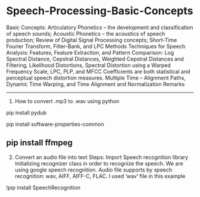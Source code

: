 # Speech-Processing-Basic-Concepts
Basic Concepts: Articulatory Phonetics – the development and classification of speech sounds; Acoustic Phonetics – the acoustics of speech production; Review of Digital Signal Processing concepts; Short-Time Fourier Transform, Filter-Bank, and LPC Methods Techniques for Speech Analysis: Features, Feature Extraction, and Pattern Comparison: Log Spectral Distance, Cepstral Distances, Weighted Cepstral Distances and Filtering, Likelihood Distortions, Spectral Distortion using a Warped Frequency Scale, LPC, PLP, and MFCC Coefficients are both statistical and perceptual speech distortion measures. Multiple Time – Alignment Paths, Dynamic Time Warping, and Time Alignment and Normalization Remarks

-----------------------------------------------------
1) How to convert .mp3 to .wav using python

pip install pydub

pip install software-properties-common 

pip install ffmpeg 
-----------------------------------------------------

2) Convert an audio file into text
Steps:
Import Speech recognition library
Initializing recognizer class in order to recognize the speech. We are using google speech recognition.
Audio file supports by speech recognition: wav, AIFF, AIFF-C, FLAC. I used ‘wav’ file in this example

 !pip install SpeechRecognition
